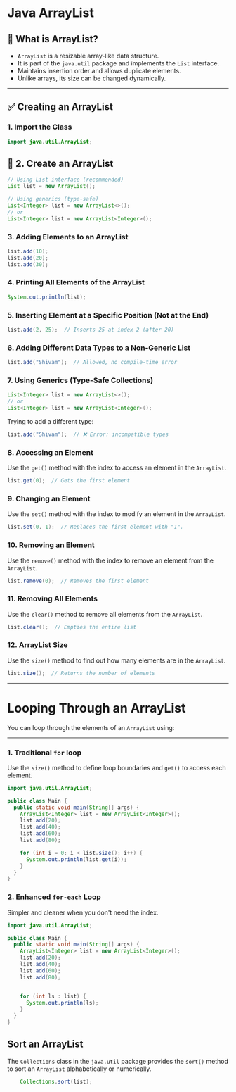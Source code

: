 
# Java ArrayList

## 📌 What is ArrayList?

- `ArrayList` is a resizable array-like data structure.
- It is part of the `java.util` package and implements the `List` interface.
- Maintains insertion order and allows duplicate elements.
- Unlike arrays, its size can be changed dynamically.

---

## ✅ Creating an ArrayList

### 1. Import the Class

```java
import java.util.ArrayList;
```
## 📌 2. Create an ArrayList

```java
// Using List interface (recommended)
List list = new ArrayList();

// Using generics (type-safe)
List<Integer> list = new ArrayList<>();
// or
List<Integer> list = new ArrayList<Integer>();
```

### 3. Adding Elements to an ArrayList

```java
list.add(10);
list.add(20);
list.add(30);
```

### 4. Printing All Elements of the ArrayList

```java
System.out.println(list);
```

### 5. Inserting Element at a Specific Position (Not at the End)
```java
list.add(2, 25);  // Inserts 25 at index 2 (after 20)
```

### 6. Adding Different Data Types to a Non-Generic List
```java
list.add("Shivam");  // Allowed, no compile-time error
```

### 7. Using Generics (Type-Safe Collections)
```java
List<Integer> list = new ArrayList<>();
// or
List<Integer> list = new ArrayList<Integer>();
```

Trying to add a different type:

```java
list.add("Shivam");  // ❌ Error: incompatible types
```

### 8. Accessing an Element

Use the `get()` method with the index to access an element in the `ArrayList`.

```java
list.get(0);  // Gets the first element
```

### 9. Changing an Element

Use the `set()` method with the index to modify an element in the `ArrayList`.

```java
list.set(0, 1);  // Replaces the first element with "1".
```
### 10. Removing an Element

Use the `remove()` method with the index to remove an element from the `ArrayList`.

```java
list.remove(0);  // Removes the first element
```
### 11. Removing All Elements

Use the `clear()` method to remove all elements from the `ArrayList`.

```java
list.clear();  // Empties the entire list
```

### 12. ArrayList Size

Use the `size()` method to find out how many elements are in the `ArrayList`.

```java
list.size();  // Returns the number of elements
```
---


# Looping Through an ArrayList

You can loop through the elements of an `ArrayList` using:

---

### 1. Traditional `for` loop

Use the `size()` method to define loop boundaries and `get()` to access each element.

```java
import java.util.ArrayList;

public class Main {
  public static void main(String[] args) {
    ArrayList<Integer> list = new ArrayList<Integer>();
    list.add(20);
    list.add(40);
    list.add(60);
    list.add(80);

    for (int i = 0; i < list.size(); i++) {
      System.out.println(list.get(i));
    }
  }
}
```

### 2. Enhanced `for-each` Loop

Simpler and cleaner when you don't need the index.

```java
import java.util.ArrayList;

public class Main {
  public static void main(String[] args) {
    ArrayList<Integer> list = new ArrayList<Integer>();
    list.add(20);
    list.add(40);
    list.add(60);
    list.add(80);


    for (int ls : list) {
      System.out.println(ls);
    }
  }
}
```


## Sort an ArrayList

The `Collections` class in the `java.util` package provides the `sort()` method to sort an `ArrayList` alphabetically or numerically.

```java
    Collections.sort(list);  
```
